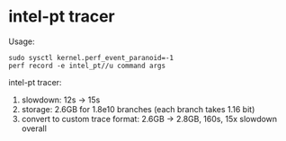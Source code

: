 # intel-pt tracer

Usage:

```shell
sudo sysctl kernel.perf_event_paranoid=-1
perf record -e intel_pt//u command args
```

intel-pt tracer:

1. slowdown: 12s -> 15s
2. storage: 2.6GB for 1.8e10 branches (each branch takes 1.16 bit)
3. convert to custom trace format: 2.6GB -> 2.8GB, 160s, 15x slowdown overall
